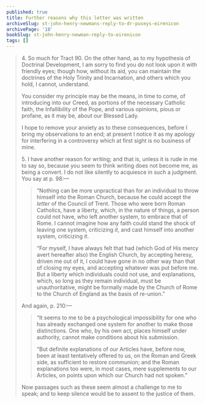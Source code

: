 ```yaml
---
published: true
title: Further reasons why this letter was written
archiveSlug: st-john-henry-newmans-reply-to-dr-puseys-eirenicon
archivePage: '18'
bookSlug: st-john-henry-newman-reply-to-eirenicon
tags: []
---
```


> 4\. So much for Tract 90. On the other hand, as to my hypothesis of Doctrinal Development, I am sorry to find you do not look upon it with friendly eyes; though how, without its aid, you can maintain the doctrines of the Holy Trinity and Incarnation, and others which you hold, I cannot, understand.
>
> You consider my principle may be the means, in time to come, of introducing into our Creed, as portions of the necessary Catholic faith, the Infallibility of the Pope, and various opinions, pious or profane, as it may be, about our Blessed Lady.
>
> I hope to remove your anxiety as to these consequences, before I bring my observations to an end; at present I notice it as my apology for interfering in a controversy which at first sight is no business of mine.
>
> 5\. I have another reason for writing; and that is, unless it is rude in me to say so, because you seem to think writing does not become me, as being a convert. I do not like silently to acquiesce in such a judgment. You say at p. 98:—
>
>> “Nothing can be more unpractical than for an individual to throw himself into the Roman Church, because he could accept the *letter* of the Council of Trent. Those who were born Roman Catholics, have a liberty, which, in the nature of things, a person could not have, who left another system, to embrace that of Rome. I cannot imagine how any faith could stand the shock of leaving one system, criticizing *it*, and cast himself into another system, criticizing *it*.
>>
>> “For myself, I have always felt that had (which God of His mercy avert hereafter also) the English Church, by accepting heresy, driven me out of it, I could have gone in no other way than that of closing my eyes, and accepting whatever was put before me. But a liberty which individuals could not use, and explanations, which, so long as they remain individual, must be unauthoritative, might be formally made by the Church of Rome to the Church of England as the basis of re-union.”
>
> And again, p. 210:—
>
>> “It seems to me to be a psychological impossibility for one who has already exchanged one system for another to make those distinctions. One who, by his own act, places himself under authority, cannot make conditions about his submission.
>>
>> “But definite explanations of our Articles have, before now, been at least tentatively offered to us, on the Roman and Greek side, as sufficient to restore communion; and the Roman explanations too were, in most cases, mere supplements to our Articles, on points upon which our Church had not spoken.”
>
> Now passages such as these seem almost a challenge to me to speak; and to keep silence would be to assent to the justice of them.
